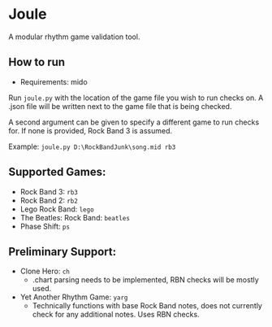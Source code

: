 # Joule
A modular rhythm game validation tool.

## How to run
* Requirements: mido

Run `joule.py` with the location of the game file you wish to run checks on. A .json file will be written next to the game file that is being checked.

A second argument can be given to specify a different game to run checks for. If none is provided, Rock Band 3 is assumed.

Example: `joule.py D:\RockBandJunk\song.mid rb3`

## Supported Games:
* Rock Band 3: `rb3`
* Rock Band 2: `rb2`
* Lego Rock Band: `lego`
* The Beatles: Rock Band: `beatles`
* Phase Shift: `ps`

## Preliminary Support:
* Clone Hero: `ch`
  * .chart parsing needs to be implemented, RBN checks will be mostly used.
* Yet Another Rhythm Game: `yarg`
  * Technically functions with base Rock Band notes, does not currently check for any additional notes. Uses RBN checks.
